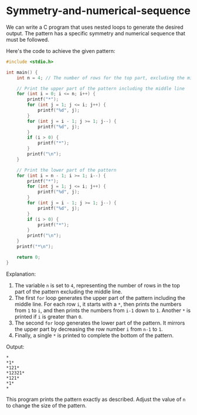 # Symmetry-and-numerical-sequence
We can write a C program that uses nested loops to generate the desired output. The pattern has a specific symmetry and numerical sequence that must be followed.

Here's the code to achieve the given pattern:

```c
#include <stdio.h>

int main() {
    int n = 4; // The number of rows for the top part, excluding the middle line

    // Print the upper part of the pattern including the middle line
    for (int i = 0; i <= n; i++) {
        printf("*");
        for (int j = 1; j <= i; j++) {
            printf("%d", j);
        }
        for (int j = i - 1; j >= 1; j--) {
            printf("%d", j);
        }
        if (i > 0) {
            printf("*");
        }
        printf("\n");
    }

    // Print the lower part of the pattern
    for (int i = n - 1; i >= 1; i--) {
        printf("*");
        for (int j = 1; j <= i; j++) {
            printf("%d", j);
        }
        for (int j = i - 1; j >= 1; j--) {
            printf("%d", j);
        }
        if (i > 0) {
            printf("*");
        }
        printf("\n");
    }
    printf("*\n");

    return 0;
}
```

Explanation:
1. The variable `n` is set to `4`, representing the number of rows in the top part of the pattern excluding the middle line.
2. The first `for` loop generates the upper part of the pattern including the middle line. For each row `i`, it starts with a `*`, then prints the numbers from `1` to `i`, and then prints the numbers from `i-1` down to `1`. Another `*` is printed if `i` is greater than `0`.
3. The second `for` loop generates the lower part of the pattern. It mirrors the upper part by decreasing the row number `i` from `n-1` to `1`.
4. Finally, a single `*` is printed to complete the bottom of the pattern.

Output:
```
*
*1*
*121*
*12321*
*121*
*1*
*
```

This program prints the pattern exactly as described. Adjust the value of `n` to change the size of the pattern.
